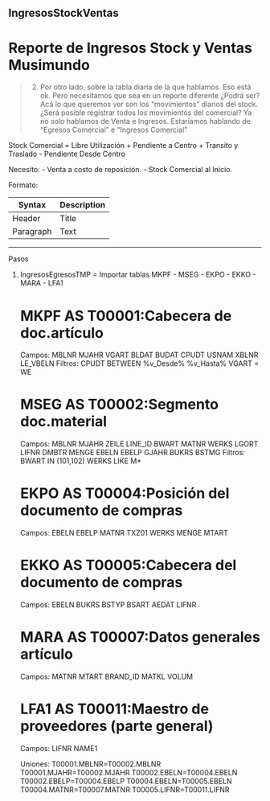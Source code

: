 ## IngresosStockVentas
# Reporte de Ingresos Stock y Ventas Musimundo

> 2.	Por otro lado, sobre la tabla diaria de la que hablamos. Eso está ok. Pero necesitamos que sea en un reporte diferente ¿Podrá ser?
Acá lo que queremos ver son los “movimientos” diarios del stock. ¿Será posible registrar todos los movimientos del comercial? Ya no solo hablamos de Venta e Ingresos. Estaríamos hablando de “Egresos Comercial” e “Ingresos Comercial”

Stock Comercial = Libre Utilización + Pendiente a Centro + Transito y Traslado - Pendiente Desde Centro

Necesito: 
        - Venta a costo de reposición.
        - Stock Comercial al Inicio.

Formato:

| Syntax | Description |
| ----------- | ----------- |
| Header | Title |
| Paragraph | Text |

---


Pasos
1. IngresosEgresosTMP = Importar tablas MKPF - MSEG - EKPO - EKKO - MARA - LFA1
   # MKPF AS T00001:Cabecera de doc.artículo
    Campos:
        MBLNR MJAHR VGART BLDAT BUDAT CPUDT USNAM XBLNR LE_VBELN
    Filtros:
        CPUDT BETWEEN %v_Desde% %v_Hasta%
        VGART = WE

   # MSEG AS T00002:Segmento doc.material
    Campos:
        MBLNR MJAHR ZEILE LINE_ID BWART MATNR WERKS LGORT LIFNR DMBTR MENGE EBELN EBELP GJAHR BUKRS BSTMG
    Filtros:
        BWART IN (101,102)
        WERKS LIKE M*
    
   # EKPO AS T00004:Posición del documento de compras
    Campos:
        EBELN EBELP MATNR TXZ01 WERKS MENGE MTART

   # EKKO AS T00005:Cabecera del documento de compras
    Campos:
        EBELN BUKRS BSTYP BSART AEDAT LIFNR

   # MARA AS T00007:Datos generales artículo
    Campos:
    MATNR MTART BRAND_ID MATKL VOLUM
    
   # LFA1 AS T00011:Maestro de proveedores (parte general)
    Campos:
        LIFNR NAME1
    
    Uniones:
        T00001.MBLNR=T00002.MBLNR
        T00001.MJAHR=T00002.MJAHR
        T00002.EBELN=T00004.EBELN
        T00002.EBELP=T00004.EBELP
        T00004.EBELN=T00005.EBELN
        T00004.MATNR=T00007.MATNR
        T00005.LIFNR=T00011.LIFNR

